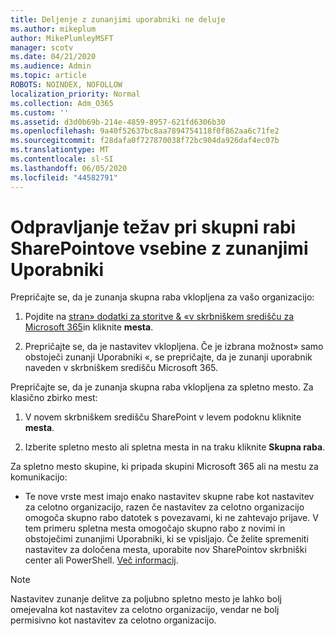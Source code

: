 ```yaml
---
title: Deljenje z zunanjimi uporabniki ne deluje
ms.author: mikeplum
author: MikePlumleyMSFT
manager: scotv
ms.date: 04/21/2020
ms.audience: Admin
ms.topic: article
ROBOTS: NOINDEX, NOFOLLOW
localization_priority: Normal
ms.collection: Adm_O365
ms.custom: ''
ms.assetid: d3d0b69b-214e-4859-8957-621fd6306b30
ms.openlocfilehash: 9a40f52637bc8aa7894754118f0f862aa6c71fe2
ms.sourcegitcommit: f28dafa0f727870038f72bc904da926daf4ec07b
ms.translationtype: MT
ms.contentlocale: sl-SI
ms.lasthandoff: 06/05/2020
ms.locfileid: "44582791"
---
```

# <a name="fix-problems-sharing-sharepoint-content-with-external-users"></a>Odpravljanje težav pri skupni rabi SharePointove vsebine z zunanjimi Uporabniki

Prepričajte se, da je zunanja skupna raba vklopljena za vašo organizacijo:
  
1. Pojdite na [stran» dodatki za storitve &amp; «v skrbniškem središču za Microsoft 365](https://portal.office.com/adminportal/home#/Settings/ServicesAndAddIns)in kliknite **mesta**.
    
2. Prepričajte se, da je nastavitev vklopljena. Če je izbrana možnost» samo obstoječi zunanji Uporabniki «, se prepričajte, da je zunanji uporabnik naveden v skrbniškem središču Microsoft 365.
    
Prepričajte se, da je zunanja skupna raba vklopljena za spletno mesto. Za klasično zbirko mest:
  
1. V novem skrbniškem središču SharePoint v levem podoknu kliknite **mesta**.
    
2. Izberite spletno mesto ali spletna mesta in na traku kliknite **Skupna raba**.
    
Za spletno mesto skupine, ki pripada skupini Microsoft 365 ali na mestu za komunikacijo:
  
- Te nove vrste mest imajo enako nastavitev skupne rabe kot nastavitev za celotno organizacijo, razen če nastavitev za celotno organizacijo omogoča skupno rabo datotek s povezavami, ki ne zahtevajo prijave. V tem primeru spletna mesta omogočajo skupno rabo z novimi in obstoječimi zunanjimi Uporabniki, ki se vpisljajo. Če želite spremeniti nastavitev za določena mesta, uporabite nov SharePointov skrbniški center ali PowerShell. [Več informacij](https://go.microsoft.com/fwlink/?linkid=871863).
    
> [!NOTE]
> Nastavitev zunanje delitve za poljubno spletno mesto je lahko bolj omejevalna kot nastavitev za celotno organizacijo, vendar ne bolj permisivno kot nastavitev za celotno organizacijo. 
  


